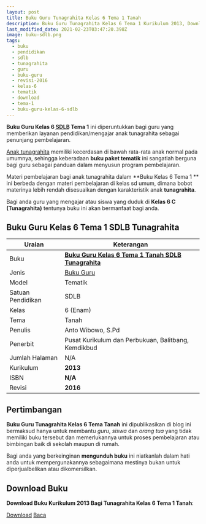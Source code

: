 ```yaml
---
layout: post
title: Buku Guru Tunagrahita Kelas 6 Tema 1 Tanah
description: Buku Guru Tunagrahita Kelas 6 Tema 1 Kurikulum 2013, Download buku Kelas 6 Tema 1 Tanah bagi tunagrahita
last_modified_date: 2021-02-23T03:47:20.398Z
image: buku-sdlb.png
tags:
  - buku
  - pendidikan
  - sdlb
  - tunagrahita
  - guru
  - buku-guru
  - revisi-2016
  - kelas-6
  - tematik
  - download
  - tema-1
  - buku-guru-kelas-6-sdlb
---
```


**Buku Guru Kelas 6 <abbr title="Sekolah Dasar Luar Biasa">SDLB</abbr> Tema 1** ini diperuntukkan bagi guru yang memberikan layanan pendidikan/mengajar anak tunagrahita sebagai penunjang pembelajaran.

[Anak tunagrahita](/teori/tunagrahita "Apa itu Tunagrahita") memiliki kecerdasan di bawah rata-rata anak normal pada umumnya, sehingga keberadaan **buku paket tematik** ini sangatlah berguna bagi guru sebagai panduan dalam menyusun program pembelajaran.

Materi pembelajaran bagi anak tunagrahita dalam **Buku Kelas 6 Tema 1 ** ini berbeda dengan materi pembelajaran di kelas sd umum, dimana bobot materinya lebih rendah disesuaikan dengan karakteristik anak **tunagrahita**.

Bagi anda guru yang mengajar atau siswa yang duduk di **Kelas 6 C (Tunagrahita)** tentunya buku ini akan bermanfaat bagi anda.

## Buku Guru Kelas 6 Tema 1 SDLB Tunagrahita  

|Uraian|Keterangan|
| --- | --- |
|Buku|<a href="/bse/buku-guru-tunagrahita-kelas-6-tema-1-tanah" title="Buku Guru Kelas 6 Tema 1 Tanah SDLB Tunagrahita"><strong>Buku Guru Kelas 6 Tema 1 Tanah SDLB Tunagrahita</strong></a>|
|Jenis|<a href="/bse" title="Buku Guru" target="_blank">Buku Guru</a>|
|Model|Tematik|
|Satuan Pendidikan|SDLB|
|Kelas|6 (Enam)|
|Tema|Tanah|
|Penulis| Anto Wibowo, S.Pd|
|Penerbit|Pusat Kurikulum dan Perbukuan, Balitbang, Kemdikbud|
|Jumlah Halaman|N/A|
|Kurikulum|<strong>2013</strong>|
|ISBN|<strong>N/A</strong>|
|Revisi|<strong>2016</strong>|

## Pertimbangan
**Buku Guru Tunagrahita Kelas 6 Tema Tanah** ini dipublikasikan di blog ini bermaksud hanya untuk membantu _guru_, _siswa_ dan _orang tua_ yang tidak memiliki buku tersebut dan memerlukannya untuk proses pembelajaran atau bimbingan baik di sekolah maupun di rumah.

Bagi anda yang berkeinginan <b>mengunduh buku</b> ini niatkanlah dalam hati anda untuk mempergunakannya sebagaimana mestinya bukan untuk diperjualbelikan atau dikomersilkan.
  
## Download Buku
**Download Buku Kurikulum 2013 Bagi Tunagrahita Kelas 6 Tema 1 Tanah**:
<p class="center"><a class="button download" href="https://docs.google.com/uc?export=download&id=1h9n3zet9aybzpPQFXR0FvUrSJP8xK1Bd" rel="nofollow" target="_blank" title="Download Buku Guru Tunagrahita Kelas 6 Tema Tanah">Download</a>
<a class="button demo open-dialog" href="https://drive.google.com/file/d/1h9n3zet9aybzpPQFXR0FvUrSJP8xK1Bd/preview" rel="nofollow" target="_blank" title="Download Buku Guru Tunagrahita Kelas 6 Tema Tanah">Baca</a></p>
